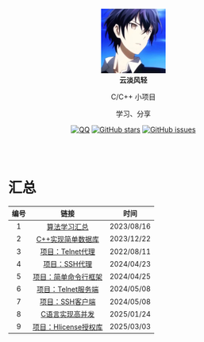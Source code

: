 <p align="center">
  <a href="https://mehoon.com">
     <img src="https://github.com/haohaizhi/haohaizhi.github.io/blob/main/assets/avatar.jpg" width="130" />
  </a>
  <br />
  <b>云淡风轻</b>
  <p align="center">C/C++ 小项目</p>
  <p align="center">学习、分享</p>
  
  <p align="center">
  <a href="https://github.com/haohaizhi/haohaizhi.github.io/blob/main/assets/qq.jpg">
  <img src="https://img.shields.io/badge/Talk-QQ-brightgreen.svg?style=popout-square" alt="QQ"></a>
  <a href="https://github.com/haohaizhi/cplusplus_projects/stargazers">
  <img src="https://img.shields.io/github/stars/haohaizhi/cplusplus_projects.svg?style=popout-square" alt="GitHub stars"></a>
  <a href="https://github.com/haohaizhi/cplusplus_projects/issues">
  <img src="https://img.shields.io/github/issues/haohaizhi/cplusplus_projects.svg?style=popout-square" alt="GitHub issues"></a>
</p>


<br />
<br />

# 汇总
|编号|链接|时间|
| :--:| :--: | :--: |
|1|[算法学习汇总](https://github.com/haohaizhi/cplusplus_projects/tree/main/c-study/)|2023/08/16|
|2|[C++实现简单数据库](https://github.com/haohaizhi/cplusplus_projects/tree/main/cpp-easySql/)|2023/12/22|
|3|[项目：Telnet代理](https://github.com/haohaizhi/telnet_proxy)|2022/08/11|
|4|[项目：SSH代理](https://github.com/haohaizhi/ssh_proxy)|2024/04/23|
|5|[项目：简单命令行框架](https://github.com/haohaizhi/mini_vtysh)|2024/04/25|
|6|[项目：Telnet服务端](https://github.com/haohaizhi/telnet_server)|2024/05/08|
|7|[项目：SSH客户端](https://github.com/haohaizhi/ssh_client)|2024/05/08|
|8|[C语言实现高并发](https://github.com/haohaizhi/cplusplus_projects/tree/main/TCP高并发)|2025/01/24|
|9|[项目：Hlicense授权库](https://github.com/haohaizhi/hlicense)|2025/03/03|


